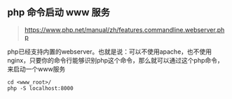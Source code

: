 ## php 命令启动 www 服务

> https://www.php.net/manual/zh/features.commandline.webserver.php

php已经支持内置的webserver。也就是说：可以不使用apache，也不使用nginx，只要你的命令行能够识别php这个命令，那么就可以通过这个php命令，来启动一个www服务

```shell
cd <www_root>/
php -S localhost:8000
```